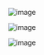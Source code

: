 
![image](https://github.com/mawrukh/Travel-Site-web-tech-/assets/70944109/9c940644-80c1-4391-b27c-0e8283583fe4)

![image](https://github.com/mawrukh/Travel-Site-web-tech-/assets/70944109/b0fa199c-aac2-40a5-9c38-f2202d1101d3)

![image](https://github.com/mawrukh/Travel-Site-web-tech-/assets/70944109/84e693b1-1af9-4e42-9a0e-af4152437576)

